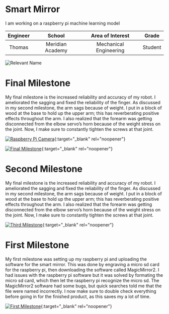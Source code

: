 ﻿# Smart Mirror
I am working on a raspberry pi machine learning model

| **Engineer** | **School** | **Area of Interest** | **Grade** |
|:--:|:--:|:--:|:--:|
| Thomas | Meridian Academy | Mechanical Engineering | Student | 

![Relevant Name](https://cdn-shop.adafruit.com/970x728/4296-11.jpg)
  
# Final Milestone
My final milestone is the increased reliability and accuracy of my robot. I ameliorated the sagging and fixed the reliability of the finger. As discussed in my second milestone, the arm sags because of weight. I put in a block of wood at the base to hold up the upper arm; this has reverberating positive effects throughout the arm. I also realized that the forearm was getting disconnected from the elbow servo’s horn because of the weight stress on the joint. Now, I make sure to constantly tighten the screws at that joint. 

[![Raspberry Pi Camera](https://res.cloudinary.com/marcomontalbano/image/upload/v1622153797/video_to_markdown/images/youtube--zfBHD4v8hD0-c05b58ac6eb4c4700831b2b3070cd403.jpg)](https://www.youtube.com/watch?v=zfBHD4v8hD0 "Raspberry Pi Camera"){:target="_blank" rel="noopener"}

[![Final Milestone](https://res.cloudinary.com/marcomontalbano/image/upload/v1612573869/video_to_markdown/images/youtube--F7M7imOVGug-c05b58ac6eb4c4700831b2b3070cd403.jpg )](https://www.youtube.com/watch?v=F7M7imOVGug&feature=emb_logo "Final Milestone"){:target="_blank" rel="noopener"}

# Second Milestone
My final milestone is the increased reliability and accuracy of my robot. I ameliorated the sagging and fixed the reliability of the finger. As discussed in my second milestone, the arm sags because of weight. I put in a block of wood at the base to hold up the upper arm; this has reverberating positive effects throughout the arm. I also realized that the forearm was getting disconnected from the elbow servo’s horn because of the weight stress on the joint. Now, I make sure to constantly tighten the screws at that joint.

[![Third Milestone](https://res.cloudinary.com/marcomontalbano/image/upload/v1612574014/video_to_markdown/images/youtube--y3VAmNlER5Y-c05b58ac6eb4c4700831b2b3070cd403.jpg)](https://www.youtube.com/watch?v=y3VAmNlER5Y&feature=emb_logo "Second Milestone"){:target="_blank" rel="noopener"}
# First Milestone
  

My first milestone was setting up my raspberry pi and uploading the software for the smart mirror. This was done by engraving a micro sd card for the raspberry pi, then downloading the software called MagicMirror2. I had issues with the raspberry pi software but it was solved by formating the micro sd card, which then let the raspberry pi recognize the micro sd. The MagicMirror2 software had some bugs, but quick searches told me that the file were named incorrectly. I now make sure to double check everything before going in for the finished product, as this saves my a lot of time.

[![First Milestone](https://res.cloudinary.com/marcomontalbano/image/upload/v1612574117/video_to_markdown/images/youtube--CaCazFBhYKs-c05b58ac6eb4c4700831b2b3070cd403.jpg)](https://www.youtube.com/watch?v=CaCazFBhYKs "First Milestone"){:target="_blank" rel="noopener"}
